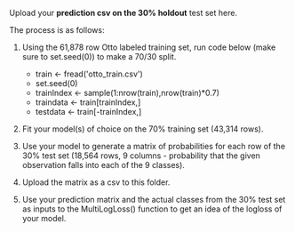 Upload your **prediction csv on the 30% holdout** test set here.

The process is as follows:

1) Using the 61,878 row Otto labeled training set, run code below (make sure to set.seed(0)) to make a 70/30 split.
    
    - train <- fread('otto_train.csv')
    - set.seed(0)
    - trainIndex <- sample(1:nrow(train),nrow(train)*0.7)
    - traindata <- train[trainIndex,]
    - testdata <- train[-trainIndex,]

2) Fit your model(s) of choice on the 70% training set (43,314 rows).

3) Use your model to generate a matrix of probabilities for each row of the 30% test set (18,564 rows, 9 columns - probability that the given observation falls into each of the 9 classes).

4) Upload the matrix as a csv to this folder.

5) Use your prediction matrix and the actual classes from the 30% test set as inputs to the MultiLogLoss() function to get an idea of the logloss of your model.

